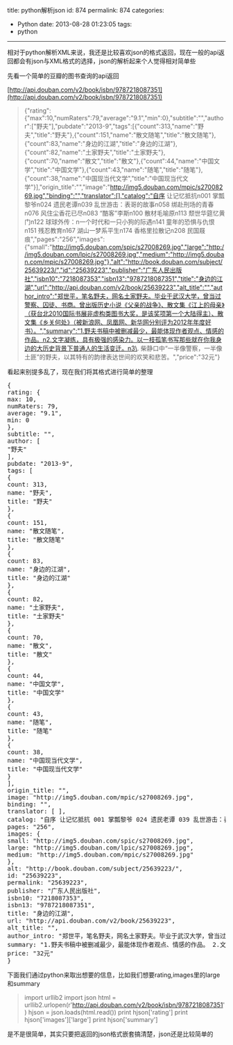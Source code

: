 title: python解析json
id: 874
permalink: 874
categories:
  - Python
date: 2013-08-28 01:23:05
tags:
  - python
---

相对于python解析XML来说，我还是比较喜欢json的格式返回，现在一般的api返回都会有json与XML格式的选择，json的解析起来个人觉得相对简单些

先看一个简单的豆瓣的图书查询的api返回<!-- more -->

[http://api.douban.com/v2/book/isbn/9787218087351](http://api.douban.com/v2/book/isbn/9787218087351)
> {"rating":{"max":10,"numRaters":79,"average":"9.1","min":0},"subtitle":"","author":["野夫"],"pubdate":"2013-9","tags":[{"count":313,"name":"野夫","title":"野夫"},{"count":151,"name":"散文随笔","title":"散文随笔"},{"count":83,"name":"身边的江湖","title":"身边的江湖"},{"count":82,"name":"土家野夫","title":"土家野夫"},{"count":70,"name":"散文","title":"散文"},{"count":44,"name":"中国文学","title":"中国文学"},{"count":43,"name":"随笔","title":"随笔"},{"count":38,"name":"中国现当代文学","title":"中国现当代文学"}],"origin_title":"","image":"http://img5.douban.com/mpic/s27008269.jpg","binding":"","translator":[],"catalog":"自序 让记忆抵抗n001 掌瓢黎爷n024 遗民老谭n039 乱世游击：表哥的故事n058 绑赴刑场的青春n076 风住尘香花已尽n083 “酷客”李斯n100 散材毛喻原n113 颓世华筵忆黄门n122 球球外传：n一个时代和一只小狗的际遇n141 童年的恐惧与仇恨n151 残忍教育n167 湖山一梦系平生n174 香格里拉散记n208 民国屐痕","pages":"256","images":{"small":"http://img5.douban.com/spic/s27008269.jpg","large":"http://img5.douban.com/lpic/s27008269.jpg","medium":"http://img5.douban.com/mpic/s27008269.jpg"},"alt":"http://book.douban.com/subject/25639223/","id":"25639223","publisher":"广东人民出版社","isbn10":"7218087353","isbn13":"9787218087351","title":"身边的江湖","url":"http://api.douban.com/v2/book/25639223","alt_title":"","author_intro":"郑世平，笔名野夫，网名土家野夫。毕业于武汉大学，曾当过警察、囚徒、书商。曾出版历史小说《父亲的战争》、散文集《江上的母亲》（获台北2010国际书展非虚构类图书大奖，是该奖项第一个大陆得主）、散文集《乡关何处》（被新浪网、凤凰网、新华网分别评为2012年年度好书）。","summary":"1.野夫书稿中被删减最少，最能体现作者观点、情感的作品。n2.文字凝练，具有极强的感染力。以一枝孤笔书写那些就在你我身边的大历史背景下普通人的生活变迁。n3\. 柴静口中“一半像警察，一半像土匪”的野夫，以其特有的韵律表达世间的欢笑和悲苦。","price":"32元"}

看起来别提多乱了，现在我们将其格式进行简单的整理
<pre class="brush:other">{
rating: {
max: 10,
numRaters: 79,
average: "9.1",
min: 0
},
subtitle: "",
author: [
"野夫"
],
pubdate: "2013-9",
tags: [
{
count: 313,
name: "野夫",
title: "野夫"
},
{
count: 151,
name: "散文随笔",
title: "散文随笔"
},
{
count: 83,
name: "身边的江湖",
title: "身边的江湖"
},
{
count: 82,
name: "土家野夫",
title: "土家野夫"
},
{
count: 70,
name: "散文",
title: "散文"
},
{
count: 44,
name: "中国文学",
title: "中国文学"
},
{
count: 43,
name: "随笔",
title: "随笔"
},
{
count: 38,
name: "中国现当代文学",
title: "中国现当代文学"
}
],
origin_title: "",
image: "http://img5.douban.com/mpic/s27008269.jpg",
binding: "",
translator: [ ],
catalog: "自序 让记忆抵抗 001 掌瓢黎爷 024 遗民老谭 039 乱世游击：表哥的故事 058 绑赴刑场的青春 076 风住尘香花已尽 083 “酷客”李斯 100 散材毛喻原 113 颓世华筵忆黄门 122 球球外传： 一个时代和一只小狗的际遇 141 童年的恐惧与仇恨 151 残忍教育 167 湖山一梦系平生 174 香格里拉散记 208 民国屐痕",
pages: "256",
images: {
small: "http://img5.douban.com/spic/s27008269.jpg",
large: "http://img5.douban.com/lpic/s27008269.jpg",
medium: "http://img5.douban.com/mpic/s27008269.jpg"
},
alt: "http://book.douban.com/subject/25639223/",
id: "25639223",
permalink: "25639223",
publisher: "广东人民出版社",
isbn10: "7218087353",
isbn13: "9787218087351",
title: "身边的江湖",
url: "http://api.douban.com/v2/book/25639223",
alt_title: "",
author_intro: "郑世平，笔名野夫，网名土家野夫。毕业于武汉大学，曾当过警察、囚徒、书商。曾出版历史小说《父亲的战争》、散文集《江上的母亲》（获台北2010国际书展非虚构类图书大奖，是该奖项第一个大陆得主）、散文集《乡关何处》（被新浪网、凤凰网、新华网分别评为2012年年度好书）。",
summary: "1.野夫书稿中被删减最少，最能体现作者观点、情感的作品。 2.文字凝练，具有极强的感染力。以一枝孤笔书写那些就在你我身边的大历史背景下普通人的生活变迁。 3\. 柴静口中“一半像警察，一半像土匪”的野夫，以其特有的韵律表达世间的欢笑和悲苦。",
price: "32元"
}</pre>
下面我们通过python来取出想要的信息，比如我们想要rating,images里的large和summary

 
>import urllib2
import json
html = urllib2.urlopen(r'http://api.douban.com/v2/book/isbn/9787218087351')
hjson = json.loads(html.read())
print hjson['rating']
print hjson['images']['large']
print hjson['summary']

是不是很简单，其实只要把返回的json格式嵌套搞清楚，json还是比较简单的